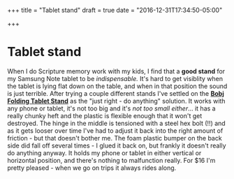 +++
title = "Tablet stand"
draft = true
date = "2016-12-31T17:34:50-05:00"

+++

# Tablet stand

When I do Scripture memory work with my kids, I find that a **good stand** for my Samsung Note tablet to be *indispensable.*  It's hard to get visiblity when the tablet is lying flat down on the table, and when in that position the sound is just terrible.  After trying a couple different stands I've settled on the **[Bobj Folding Tablet Stand](https://www.amazon.com/gp/product/B00BKM9NLO/ref=oh_aui_search_detailpage?ie=UTF8&psc=1)** as the "just right - do anything" solution. It works with any phone or tablet, it's not too big and it's *not too small either*... it has a really chunky heft and the plastic is flexible enough that it won't get destroyed.  The hinge in the middle is tensioned with a steel hex bolt (!!) and as it gets looser over time I've had to adjust it back into the right amount of friction - but that doesn't bother me.  The foam plastic bumper on the back side did fall off several times - I glued it back on, but frankly it doesn't really do anything anyway.  It holds my phone or tablet in either vertical or horizontal position, and there's nothing to malfunction really.  For $16 I'm pretty pleased - when we go on trips it always rides along.